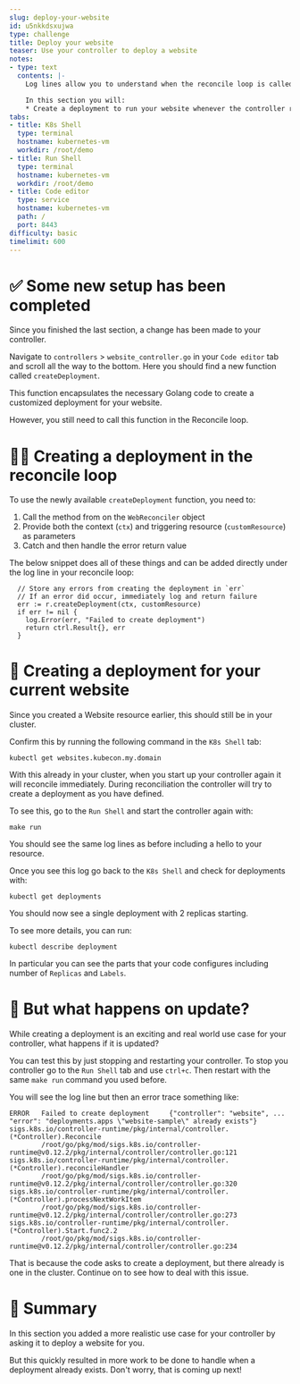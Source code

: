 ```yaml
---
slug: deploy-your-website
id: u5nkkdsxujwa
type: challenge
title: Deploy your website
teaser: Use your controller to deploy a website
notes:
- type: text
  contents: |-
    Log lines allow you to understand when the reconcile loop is called, but now it is time to use your operator to control an application.

    In this section you will:
    * Create a deployment to run your website whenever the controller reconciles
tabs:
- title: K8s Shell
  type: terminal
  hostname: kubernetes-vm
  workdir: /root/demo
- title: Run Shell
  type: terminal
  hostname: kubernetes-vm
  workdir: /root/demo
- title: Code editor
  type: service
  hostname: kubernetes-vm
  path: /
  port: 8443
difficulty: basic
timelimit: 600
---
```


✅ Some new setup has been completed
==============

Since you finished the last section, a change has been made to your controller.

Navigate to `controllers` > `website_controller.go` in your `Code editor` tab and scroll all the way to the bottom. Here you should find a new function called `createDeployment`.

This function encapsulates the necessary Golang code to create a customized deployment for your website.

However, you still need to call this function in the Reconcile loop.

✍🏾 Creating a deployment in the reconcile loop
==============

To use the newly available `createDeployment` function, you need to:

1. Call the method from on the `WebReconciler` object
1. Provide both the context (`ctx`) and triggering resource (`customResource`) as parameters
1. Catch and then handle the error return value

The below snippet does all of these things and can be added directly under the log line in your reconcile loop:
```
  // Store any errors from creating the deployment in `err`
  // If an error did occur, immediately log and return failure
  err := r.createDeployment(ctx, customResource)
  if err != nil {
    log.Error(err, "Failed to create deployment")
    return ctrl.Result{}, err
  }
```

🧞 Creating a deployment for your current website
==============

Since you created a Website resource earlier, this should still be in your cluster.

Confirm this by running the following command in the `K8s Shell` tab:
```
kubectl get websites.kubecon.my.domain
```

With this already in your cluster, when you start up your controller again it will reconcile immediately. During reconciliation the controller will try to create a deployment as you have defined.

To see this, go to the `Run Shell` and start the controller again with:
```
make run
```

You should see the same log lines as before including a hello to your resource.

Once you see this log go back to the `K8s Shell` and check for deployments with:
```
kubectl get deployments
```

You should now see a single deployment with 2 replicas starting.

To see more details, you can run:

```
kubectl describe deployment
```

In particular you can see the parts that your code configures including number of `Replicas` and `Labels`.

🧨 But what happens on update?
==============

While creating a deployment is an exciting and real world use case for your controller, what happens if it is updated?

You can test this by just stopping and restarting your controller. To stop you controller go to the `Run Shell` tab and use `ctrl+c`. Then restart with the same `make run` command you used before.

You will see the log line but then an error trace something like:

```
ERROR   Failed to create deployment     {"controller": "website", ... "error": "deployments.apps \"website-sample\" already exists"}
sigs.k8s.io/controller-runtime/pkg/internal/controller.(*Controller).Reconcile
        /root/go/pkg/mod/sigs.k8s.io/controller-runtime@v0.12.2/pkg/internal/controller/controller.go:121
sigs.k8s.io/controller-runtime/pkg/internal/controller.(*Controller).reconcileHandler
        /root/go/pkg/mod/sigs.k8s.io/controller-runtime@v0.12.2/pkg/internal/controller/controller.go:320
sigs.k8s.io/controller-runtime/pkg/internal/controller.(*Controller).processNextWorkItem
        /root/go/pkg/mod/sigs.k8s.io/controller-runtime@v0.12.2/pkg/internal/controller/controller.go:273
sigs.k8s.io/controller-runtime/pkg/internal/controller.(*Controller).Start.func2.2
        /root/go/pkg/mod/sigs.k8s.io/controller-runtime@v0.12.2/pkg/internal/controller/controller.go:234
```

That is because the code asks to create a deployment, but there already is one in the cluster. Continue on to see how to deal with this issue.


📕 Summary
==============

In this section you added a more realistic use case for your controller by asking it to deploy a website for you.

But this quickly resulted in more work to be done to handle when a deployment already exists. Don't worry, that is coming up next!
